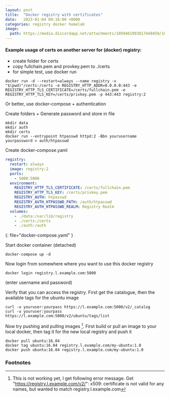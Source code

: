 ```yaml
---
layout: post
title:  "Docker registry with certificates"
date:   2023-01-04 09:16:00 +0000
categories: registry docker homelab
image:
  path: https://media.discordapp.net/attachments/1059461993817448459/1060600794082189384/Fredrik999_a_blue_whale_with_shipping_containers_on_its_back_bl_afb6cf5d-7f47-4543-91b7-2c9254a8d0e9.png
---
```

#### Example usage of certs on another server for (docker) registry:
* create folder for certs
* copy fullchain.pem and provkey.pem to ./certs
* for simple test, use docker run
```console
docker run -d --restart=always --name registry -v "$(pwd)"/certs:/certs -e REGISTRY_HTTP_ADDR=0.0.0.0:443 -e REGISTRY_HTTP_TLS_CERTIFICATE=/certs/fullchain.pem -e REGISTRY_HTTP_TLS_KEY=/certs/privkey.pem -p 443:443 registry:2
```
Or better, use docker-compose + authentication

Create folders + Generate password and store in file
```console
mkdir data
mkdir auth
mkdir certs
docker run --entrypoint htpasswd httpd:2 -Bbn yourusername yourpassword > auth/htpasswd
```

Create docker-compose.yaml
```yaml
registry:
  restart: always
  image: registry:2
  ports:
    - 5000:5000
  environment:
    REGISTRY_HTTP_TLS_CERTIFICATE: /certs/fullchain.pem
    REGISTRY_HTTP_TLS_KEY: /certs/privkey.pem
    REGISTRY_AUTH: htpasswd
    REGISTRY_AUTH_HTPASSWD_PATH: /auth/htpasswd
    REGISTRY_AUTH_HTPASSWD_REALM: Registry Realm
  volumes:
    - ./data:/var/lib/registry
    - ./certs:/certs
    - ./auth:/auth
```
{: file="docker-compose.yaml" }

Start docker container (detached)
```console
docker-compose up -d
```
Now login from somewhere where you want to use this docker registry
```console
docker login registry.l.example.com:5000
```
(enter username and password)

Verify that you can access the registry. First get the catalogue, then the available tags for the ubuntu image
```console
curl -u youruser:yourpass https://l.example.com:5000/v2/_catalog
curl -u youruser:yourpass https://l.example.com:5000/v2/ubuntu/tags/list
```

Now try pushing and pulling images [^1]. First build or pull an image to your local docker, then tag it for the new local registry and push it
```console
docker pull ubuntu:16.04
docker tag ubuntu:16.04 registry.l.example.com/my-ubuntu:1.0
docker push ubuntu:16.04 registry.l.example.com/my-ubuntu:1.0
```
### Footnotes
[^1]: This is not working yet, I get following error message. Get "https://registry.l.example.com/v2/": x509: certificate is not valid for any names, but wanted to match registry.l.example.com